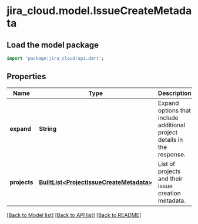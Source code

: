 # jira_cloud.model.IssueCreateMetadata

## Load the model package
```dart
import 'package:jira_cloud/api.dart';
```

## Properties
Name | Type | Description | Notes
------------ | ------------- | ------------- | -------------
**expand** | **String** | Expand options that include additional project details in the response. | [optional] [default to null]
**projects** | [**BuiltList&lt;ProjectIssueCreateMetadata&gt;**](ProjectIssueCreateMetadata.md) | List of projects and their issue creation metadata. | [optional] [default to const []]

[[Back to Model list]](../README.md#documentation-for-models) [[Back to API list]](../README.md#documentation-for-api-endpoints) [[Back to README]](../README.md)


